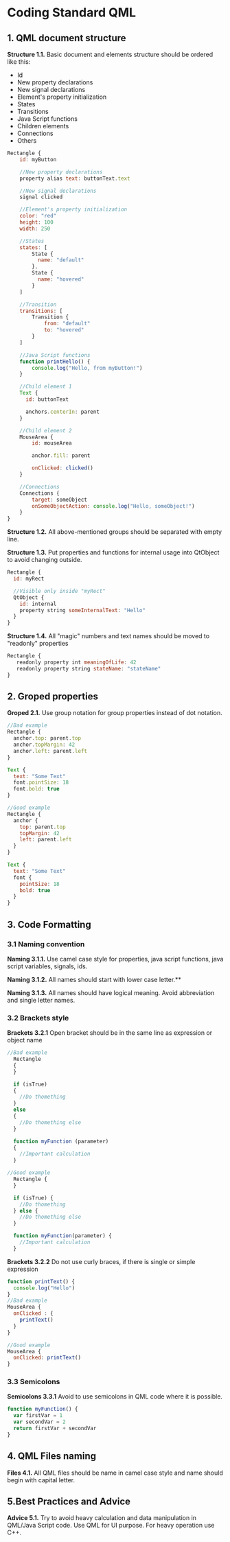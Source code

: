 # Coding Standard QML

## 1. QML document structure

**Structure 1.1.** Basic document and elements structure should be ordered like this:

* Id
* New property declarations
* New signal declarations
* Element's property initialization
* States
* Transitions
* Java Script functions
* Children elements
* Connections
* Others

``` js
Rectangle {
    id: myButton

    //New property declarations
    property alias text: buttonText.text

    //New signal declarations
    signal clicked

    //Element's property initialization
    color: "red"
    height: 100
    width: 250

    //States
    states: [
        State {
          name: "default"
        },
        State {
          name: "hovered"
        }
    ]

    //Transition
    transitions: [
        Transition {
            from: "default"
            to: "hovered"
        }
    ]

    //Java Script functions
    function printHello() {
        console.log("Hello, from myButton!")
    }

    //Child element 1
    Text {
      id: buttonText

      anchors.centerIn: parent
    }

    //Child element 2
    MouseArea {
        id: mouseArea

        anchor.fill: parent

        onClicked: clicked()
    }

    //Connections
    Connections {
        target: someObject
        onSomeObjectAction: console.log("Hello, someObject!")
    }
}
```

**Structure 1.2.** All above-mentioned groups should be separated with empty line.

**Structure 1.3.** Put properties and functions for internal usage into QtObject to avoid changing outside.

``` js
Rectangle {
  id: myRect

  //Visible only inside "myRect"
  QtObject {
    id: internal
    property string someInternalText: "Hello"
  }
}
```

**Structure 1.4.** All "magic" numbers and text names should be moved to "readonly" properties

```js
Rectangle {
   readonly property int meaningOfLife: 42
   readonly property string stateName: "stateName"
}
```

## 2. Groped properties

**Groped 2.1.** Use group notation for group properties instead of dot notation.

``` js
//Bad example
Rectangle {
  anchor.top: parent.top
  anchor.topMargin: 42
  anchor.left: parent.left
}

Text {
  text: "Some Text"
  font.pointSize: 18
  font.bold: true
}

//Good example
Rectangle {
  anchor {
    top: parent.top
    topMargin: 42
    left: parent.left
  }
}

Text {
  text: "Some Text"
  font {
    pointSize: 18
    bold: true
  }
}
```

## 3. Code Formatting

### 3.1 Naming convention

**Naming 3.1.1.** Use camel case style for properties, java script functions, java script variables, signals, ids.

**Naming 3.1.2.** All names should start with lower case letter.**

**Naming 3.1.3.** All names should have logical meaning. Avoid abbreviation and single letter names.

### 3.2 Brackets style

**Brackets 3.2.1** Open bracket should be in the same line as expression or object name

``` js
//Bad example
  Rectangle
  {
  }

  if (isTrue)
  {
    //Do thomething
  }
  else
  {
    //Do thomething else
  }

  function myFunction (parameter)
  {
    //Important calculation
  }

//Good example
  Rectangle {
  }

  if (isTrue) {
    //Do thomething
  } else {
    //Do thomething else
  }

  function myFunction(parameter) {
    //Important calculation
  }
```

**Brackets 3.2.2** Do not use curly braces, if there is single or simple expression

``` js
function printText() {
  console.log("Hello")
}
//Bad example
MouseArea {
  onClicked : {
    printText()
  }
}

//Good example
MouseArea {
  onClicked: printText()
}
```

### 3.3 Semicolons

**Semicolons 3.3.1** Avoid to use semicolons in QML code where it is possible.

```js
function myFunction() {
  var firstVar = 1
  var secondVar = 2
  return firstVar + secondVar
}
```

## 4. QML Files naming

**Files 4.1.** All QML files should be name in camel case style and name should begin with capital letter.

## 5.Best Practices and Advice

**Advice 5.1.** Try to avoid heavy calculation and data manipulation in QML/Java Script code. Use QML for UI purpose. For heavy operation use C++.